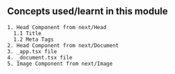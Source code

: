 ## Concepts used/learnt in this module

```
1. Head Component from next/Head
  1.1 Title
  1.2 Meta Tags
2. Head Component from next/Document
3. _app.tsx file
4. _document.tsx file
5. Image Component from next/Image
```
